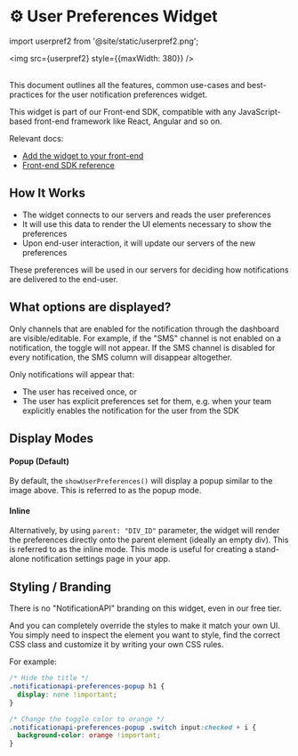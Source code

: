 # ⚙️ User Preferences Widget

import userpref2 from '@site/static/userpref2.png';

<img src={userpref2} style={{maxWidth: 380}} /><br/><br/>

This document outlines all the features, common use-cases and best-practices for the user notification preferences widget.

This widget is part of our Front-end SDK, compatible with any JavaScript-based front-end framework like React, Angular and so on.

Relevant docs:

- [Add the widget to your front-end](../quick-start/manage-preferences)
- [Front-end SDK reference](../reference/js-client)

## How It Works

- The widget connects to our servers and reads the user preferences
- It will use this data to render the UI elements necessary to show the preferences
- Upon end-user interaction, it will update our servers of the new preferences

These preferences will be used in our servers for deciding how notifications are delivered to the end-user.

## What options are displayed?

Only channels that are enabled for the notification through the dashboard are visible/editable. For example, if the "SMS" channel is not enabled on a notification, the toggle will not appear. If the SMS channel is disabled for every notification, the SMS column will disappear altogether.

Only notifications will appear that:

- The user has received once, or
- The user has explicit preferences set for them, e.g. when your team explicitly enables the notification for the user from the SDK

## Display Modes

#### Popup (Default)

By default, the `showUserPreferences()` will display a popup similar to the image above. This is referred to as the popup mode.

#### Inline

Alternatively, by using `parent: "DIV_ID"` parameter, the widget will render the preferences directly onto the parent element (ideally an empty div). This is referred to as the inline mode. This mode is useful for creating a stand-alone notification settings page in your app.

## Styling / Branding

There is no "NotificationAPI" branding on this widget, even in our free tier.

And you can completely override the styles to make it match your own UI. You simply need to inspect the element you want to style, find the correct CSS class and customize it by writing your own CSS rules.

For example:

```css
/* Hide the title */
.notificationapi-preferences-popup h1 {
  display: none !important;
}

/* Change the toggle color to orange */
.notificationapi-preferences-popup .switch input:checked + i {
  background-color: orange !important;
}
```
